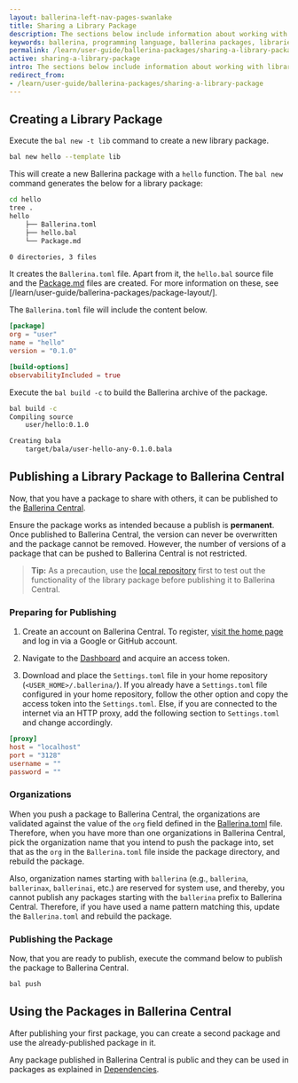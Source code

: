 ```yaml
---
layout: ballerina-left-nav-pages-swanlake
title: Sharing a Library Package
description: The sections below include information about working with library packages.
keywords: ballerina, programming language, ballerina packages, libraries, publishing packages
permalink: /learn/user-guide/ballerina-packages/sharing-a-library-package/
active: sharing-a-library-package
intro: The sections below include information about working with library packages.
redirect_from:
- /learn/user-guide/ballerina-packages/sharing-a-library-package
---
```


## Creating a Library Package

Execute the `bal new -t lib` command to create a new library package.

```bash
bal new hello --template lib
```

This will create a new Ballerina package with a `hello` function. The `bal new` command generates the below for a library package:

```bash
cd hello
tree .
hello
    ├── Ballerina.toml 
    ├── hello.bal
    └── Package.md

0 directories, 3 files
```

It creates the `Ballerina.toml` file. Apart from it, the `hello.bal` source file and the [Package.md](/learn/user-guide/ballerina-packages/package-layout#packagemd) files are created. For more information on these, see [/learn/user-guide/ballerina-packages/package-layout/].

The `Ballerina.toml` file will include the content below.

```toml
[package]
org = "user"
name = "hello"
version = "0.1.0"

[build-options]
observabilityIncluded = true
```

Execute the `bal build -c` to build the Ballerina archive of the package.

```bash
bal build -c
Compiling source
	user/hello:0.1.0

Creating bala
	target/bala/user-hello-any-0.1.0.bala
```

## Publishing a Library Package to Ballerina Central

Now, that you have a package to share with others, it can be published to the [Ballerina Central](https://central.ballerina.io/). 

Ensure the package works as intended because a publish is **permanent**. Once published to Ballerina Central, the version can never be overwritten and the package cannot be removed. However, the number of versions of a package that can be pushed to Ballerina Central is not restricted.

>**Tip:** As a precaution, use the [local repository](/learn/user-guide/ballerina-packages/dependencies/#overriding-dependencies) first to test out the functionality of the library package before publishing it to Ballerina Central.


### Preparing for Publishing

1. Create an account on Ballerina Central. To register, [visit the home page](https://central.ballerina.io) and log in via a Google or GitHub account.

2. Navigate to the [Dashboard](https://central.ballerina.io/dashboard) and acquire an access token.

3. Download and place the `Settings.toml` file in your home repository (`<USER_HOME>/.ballerina/`). If you already have a `Settings.toml` file configured in your home repository, follow the other option and copy the access token into the `Settings.toml`. Else, if you are connected to the internet via an HTTP proxy, add the following section to `Settings.toml` and change accordingly.

```toml
[proxy]
host = "localhost"
port = "3128"
username = ""
password = ""
```

### Organizations

When you push a package to Ballerina Central, the organizations are validated against the value of the `org` field defined in the [Ballerina.toml](/learn/user-guide/ballerina-packages/package-layout#ballerinatoml) file. Therefore, when you have more than one organizations in Ballerina Central, pick the organization name that you intend to push the package into, set that as the `org` in the `Ballerina.toml` file inside the package directory, and rebuild the package.

Also, organization names starting with `ballerina` (e.g., `ballerina`, `ballerinax`, `ballerinai`, etc.) are reserved for system use, and thereby, you cannot publish any packages starting with the `ballerina` prefix to Ballerina Central. Therefore, if you have used a name pattern matching this, update the `Ballerina.toml` and rebuild the package.

### Publishing the Package

Now, that you are ready to publish, execute the command below to publish the package to Ballerina Central.

```bash
bal push
```

## Using the Packages in Ballerina Central

After publishing your first package, you can create a second package and use the already-published package in it.

Any package published in Ballerina Central is public and they can be used in packages as explained in [Dependencies](/learn/user-guide/ballerina-packages/dependencies).
